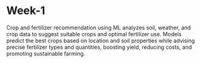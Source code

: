 # Week-1
Crop and fertilizer recommendation using ML analyzes soil, weather, and crop data to suggest suitable crops and optimal fertilizer use. Models predict the best crops based on location and soil properties while advising precise fertilizer types and quantities, boosting yield, reducing costs, and promoting sustainable farming.
